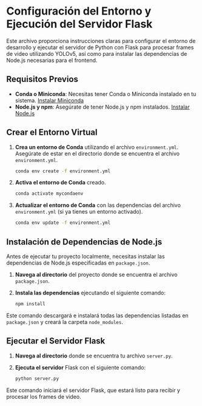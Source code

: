 # Configuración del Entorno y Ejecución del Servidor Flask

Este archivo proporciona instrucciones claras para configurar el entorno de desarrollo y ejecutar el servidor de Python con Flask para procesar frames de video utilizando YOLOv5, así como para instalar las dependencias de Node.js necesarias para el frontend.

## Requisitos Previos

- **Conda o Miniconda**: Necesitas tener Conda o Miniconda instalado en tu sistema. [Instalar Miniconda](https://docs.conda.io/en/latest/miniconda.html)
- **Node.js y npm**: Asegúrate de tener Node.js y npm instalados. [Instalar Node.js](https://nodejs.org/)

## Crear el Entorno Virtual

1. **Crea un entorno de Conda** utilizando el archivo `environment.yml`. Asegúrate de estar en el directorio donde se encuentra el archivo `environment.yml`.

    ```sh
    conda env create -f environment.yml
    ```

2. **Activa el entorno de Conda** creado.

    ```sh
    conda activate mycondaenv
    ```

3. **Actualizar el entorno de Conda** con las dependencias del archivo `environment.yml` (si ya tienes un entorno activado).

    ```sh
    conda env update -f environment.yml
    ```

## Instalación de Dependencias de Node.js

Antes de ejecutar tu proyecto localmente, necesitas instalar las dependencias de Node.js especificadas en `package.json`.

1. **Navega al directorio** del proyecto donde se encuentra el archivo `package.json`.

2. **Instala las dependencias** ejecutando el siguiente comando:

    ```sh
    npm install
    ```

Este comando descargará e instalará todas las dependencias listadas en `package.json` y creará la carpeta `node_modules`.

## Ejecutar el Servidor Flask

1. **Navega al directorio** donde se encuentra tu archivo `server.py`.

2. **Ejecuta el servidor** Flask con el siguiente comando:

    ```sh
    python server.py
    ```

Este comando iniciará el servidor Flask, que estará listo para recibir y procesar los frames de video.
